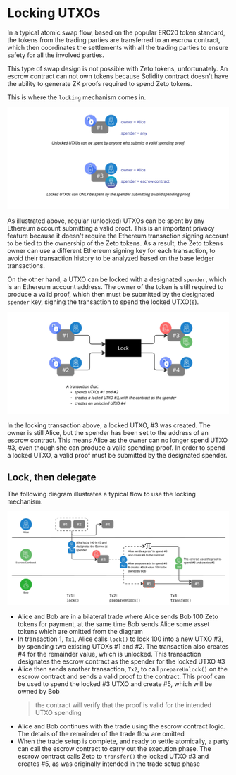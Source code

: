# Locking UTXOs

In a typical atomic swap flow, based on the popular ERC20 token standard, the tokens from the trading parties are transferred to an escrow contract, which then coordinates the settlements with all the trading parties to ensure safety for all the involved parties.

This type of swap design is not possible with Zeto tokens, unfortunately. An escrow contract can not own tokens because Solidity contract doesn't have the ability to generate ZK proofs required to spend Zeto tokens.

This is where the `locking` mechanism comes in.

![locking and spending](../images/locking-spending.jpg)

As illustrated above, regular (unlocked) UTXOs can be spent by any Ethereum account submitting a valid proof. This is an important privacy feature because it doesn't require the Ethereum transaction signing account to be tied to the ownership of the Zeto tokens. As a result, the Zeto tokens owner can use a different Ethereum signing key for each transaction, to avoid their transaction history to be analyzed based on the base ledger transactions.

On the other hand, a UTXO can be locked with a designated `spender`, which is an Ethereum account address. The owner of the token is still required to produce a valid proof, which then must be submitted by the designated `spender` key, signing the transaction to spend the locked UTXO(s).

![locking transaction](../images/locking-tx.jpg)

In the locking transaction above, a locked UTXO, \#3 was created. The owner is still Alice, but the spender has been set to the address of an escrow contract. This means Alice as the owner can no longer spend UTXO \#3, even though she can produce a valid spending proof. In order to spend a locked UTXO, a valid proof must be submitted by the designated spender.

## Lock, then delegate

The following diagram illustrates a typical flow to use the locking mechanism.

![locking flow](../images/locking-flow.jpg)

- Alice and Bob are in a bilateral trade where Alice sends Bob 100 Zeto tokens for payment, at the same time Bob sends Alice some asset tokens which are omitted from the diagram
- In transaction 1, `Tx1`, Alice calls `lock()` to lock 100 into a new UTXO \#3, by spending two existing UTOXs \#1 and \#2. The transaction also creates \#4 for the remainder value, which is unlocked. This transaction designates the escrow contract as the spender for the locked UTXO \#3
- Alice then sends another transaction, `Tx2`, to call `prepareUnlock()` on the escrow contract and sends a valid proof to the contract. This proof can be used to spend the locked \#3 UTXO and create \#5, which will be owned by Bob
  > the contract will verify that the proof is valid for the intended UTXO spending
- Alice and Bob continues with the trade using the escrow contract logic. The details of the remainder of the trade flow are omitted
- When the trade setup is complete, and ready to settle atomically, a party can call the escrow contract to carry out the execution phase. The escrow contract calls Zeto to `transfer()` the locked UTXO \#3 and creates \#5, as was originally intended in the trade setup phase
